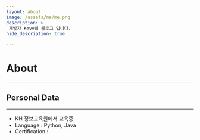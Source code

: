 ```yaml
---
layout: about
image: /assets/me/me.png
description: >
 개발자 Kevv의 블로그 입니다.
hide_description: true

---
```


# About
<!--author-->
***

## Personal Data
---
- KH 정보교육원에서 교육중
- Language : Python, Java
- Certification :   